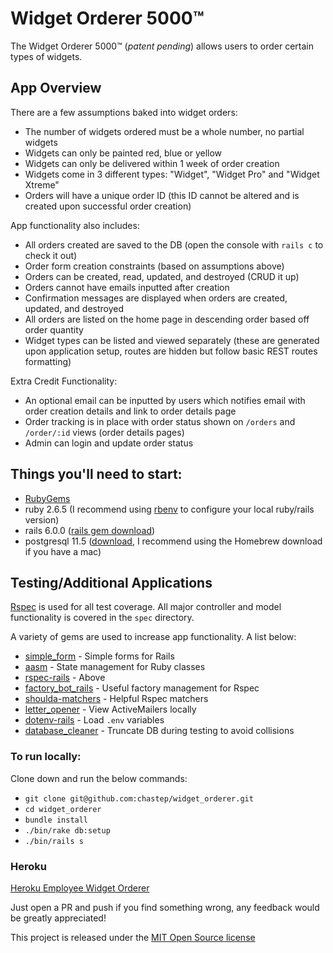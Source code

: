 # Widget Orderer 5000™️

The Widget Orderer 5000™️ (*patent pending*) allows users to order certain types of widgets.

## App Overview

There are a few assumptions baked into widget orders:

* The number of widgets ordered must be a whole number, no partial widgets
* Widgets can only be painted red, blue or yellow
* Widgets can only be delivered within 1 week of order creation
* Widgets come in 3 different types: "Widget", "Widget Pro" and "Widget Xtreme"
* Orders will have a unique order ID (this ID cannot be altered and is created upon successful order creation)

App functionality also includes:

* All orders created are saved to the DB (open the console with `rails c` to check it out)
* Order form creation constraints (based on assumptions above)
* Orders can be created, read, updated, and destroyed (CRUD it up)
* Orders cannot have emails inputted after creation
* Confirmation messages are displayed when orders are created, updated, and destroyed
* All orders are listed on the home page in descending order based off order quantity
* Widget types can be listed and viewed separately (these are generated upon application setup, routes are hidden but follow basic REST routes formatting)

Extra Credit Functionality:
* An optional email can be inputted by users which notifies email with order creation details and link to order details page
* Order tracking is in place with order status shown on `/orders` and `/order/:id` views (order details pages)
* Admin can login and update order status

## Things you'll need to start:

* [RubyGems](https://rubygems.org/pages/download)
* ruby 2.6.5 (I recommend using [rbenv](https://github.com/rbenv/rbenv) to configure your local ruby/rails version)
* rails 6.0.0 ([rails gem download](https://rubygems.org/gems/rails/versions/4.2.6))
* postgresql 11.5 ([download](https://www.postgresql.org/download/), I recommend using the Homebrew download if you have a mac)

## Testing/Additional Applications

[Rspec](https://rspec.info/) is used for all test coverage. All major controller and model functionality is covered in the `spec` directory.

A variety of gems are used to increase app functionality. A list below:

* [simple_form](https://github.com/plataformatec/simple_form) - Simple forms for Rails
* [aasm](https://github.com/aasm/aasm) - State management for Ruby classes
* [rspec-rails](https://github.com/rspec/rspec-rails) - Above
* [factory_bot_rails](https://github.com/thoughtbot/factory_bot_rails) - Useful factory management for Rspec
* [shoulda-matchers](https://github.com/thoughtbot/shoulda-matchers) - Helpful Rspec matchers
* [letter_opener](https://github.com/ryanb/letter_opener) - View ActiveMailers locally
* [dotenv-rails](https://github.com/bkeepers/dotenv) - Load `.env` variables
* [database_cleaner](https://github.com/DatabaseCleaner/database_cleaner) - Truncate DB during testing to avoid collisions

### To run locally:

Clone down and run the below commands:

* `git clone git@github.com:chastep/widget_orderer.git`
* `cd widget_orderer`
* `bundle install`
* `./bin/rake db:setup` 
* `./bin/rails s`

### Heroku
[Heroku Employee Widget Orderer]()

Just open a PR and push if you find something wrong, any feedback would be greatly appreciated!

This project is released under the [MIT Open Source license](LICENSE.md)
